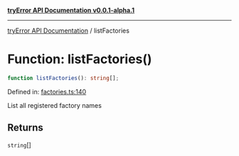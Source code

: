 [**tryError API Documentation v0.0.1-alpha.1**](../index.md)

***

[tryError API Documentation](../index.md) / listFactories

# Function: listFactories()

```ts
function listFactories(): string[];
```

Defined in: [factories.ts:140](https://github.com/oconnorjohnson/tryError/blob/e3ae0308069a4fba073f4543d527ad76373db795/src/factories.ts#L140)

List all registered factory names

## Returns

`string`[]
